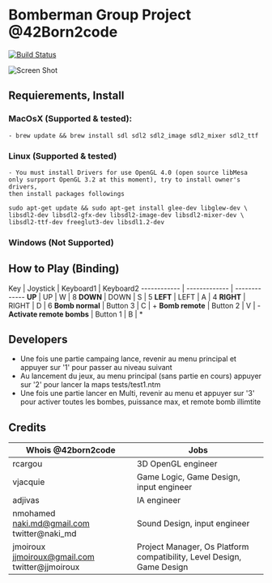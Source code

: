 # Bomberman Group Project @42Born2code
[![Build Status](https://travis-ci.org/noxsnono/Bomberman_42.svg?branch=master)](https://travis-ci.org/noxsnono/Bomberman_42)

![Screen Shot](https://raw.githubusercontent.com/noxsnono/Bomberman_42/ia/screenshot.gif)

## Requierements, Install
### MacOsX (Supported & tested):
    - brew update && brew install sdl sdl2 sdl2_image sdl2_mixer sdl2_ttf
### Linux (Supported & tested)
    - You must install Drivers for use OpenGL 4.0 (open source libMesa
	only surpport OpenGL 3.2 at this moment), try to install owner's drivers,
	then install packages followings

    sudo apt-get update && sudo apt-get install glee-dev libglew-dev \
    libsdl2-dev libsdl2-gfx-dev libsdl2-image-dev libsdl2-mixer-dev \
    libsdl2-ttf-dev freeglut3-dev libsdl1.2-dev

### Windows (Not Supported)

## How to Play (Binding)
Key | Joystick | Keyboard1 | Keyboard2
------------ | ------------- | -------------
**UP** | UP | W | 8
**DOWN** | DOWN | S | 5
**LEFT** | LEFT | A | 4
**RIGHT** | RIGHT | D | 6
**Bomb normal** | Button 3 | C | +
**Bomb remote** | Button 2 | V | -
**Activate remote bombs** | Button 1 | B | *

## Developers
- Une fois une partie campaing lance, revenir au menu principal et appuyer sur '1' pour passer au niveau suivant
- Au lancement du jeux, au menu principal (sans partie en cours) appuyer sur '2' pour lancer la maps tests/test1.ntm
- Une fois une partie lancer en Multi, revenir au menu et appuyer sur '3' pour activer toutes les bombes, puissance max, et remote bomb illimtite


## Credits
Whois @42born2code | Jobs
------------ | -------------
rcargou  | 3D OpenGL engineer
vjacquie | Game Logic, Game Design, input engineer
adjivas | IA engineer
nmohamed naki.md@gmail.com twitter@naki_md | Sound Design, input engineer
jmoiroux jjmoiroux@gmail.com twitter@jjmoiroux | Project Manager, Os Platform compatibility, Level Design, Game Design
